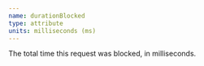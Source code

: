 ```yaml
---
name: durationBlocked
type: attribute
units: milliseconds (ms)
---
```


The total time this request was blocked, in milliseconds.
